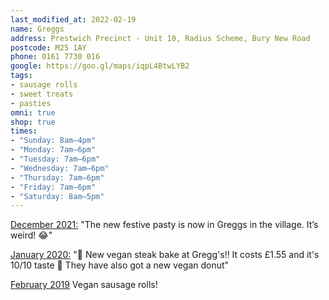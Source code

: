 ```yaml
---
last_modified_at: 2022-02-19
name: Greggs
address: Prestwich Precinct - Unit 10, Radius Scheme, Bury New Road
postcode: M25 1AY
phone: 0161 7730 016
google: https://goo.gl/maps/iqpL4BtwLYB2
tags:
- sausage rolls
- sweet treats
- pasties
omni: true
shop: true
times:
- "Sunday: 8am–4pm"
- "Monday: 7am–6pm"
- "Tuesday: 7am–6pm"
- "Wednesday: 7am–6pm"
- "Thursday: 7am–6pm"
- "Friday: 7am–6pm"
- "Saturday: 8am–5pm"
---
```


[December 2021:](https://www.facebook.com/groups/veganprestwich/posts/1524492964594781/) "The new festive pasty is now in Greggs in the village.  It’s weird! 😂"

[January 2020:](https://www.facebook.com/groups/veganprestwich/permalink/1004191346624948/) "🌱 New vegan steak bake at Gregg's!! It costs £1.55 and it's 10/10 taste 🤤
They have also got a new vegan donut"

[February 2019](https://www.facebook.com/groups/veganprestwich/permalink/782782492099169/) Vegan sausage rolls!